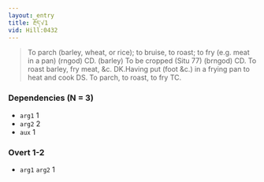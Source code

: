```yaml
---
layout: entry
title: རྔོད་√1
vid: Hill:0432
---
```

> To parch (barley, wheat, or rice); to bruise, to roast; to fry (e.g. meat in a pan) (rngod) CD. (barley) To be cropped (Situ 77) (brngod) CD. To roast barley, fry meat, &c. DK.Having put (foot &c.) in a frying pan to heat and cook DS. To parch, to roast, to fry TC.
### Dependencies (N = 3)
* `arg1` 1
* `arg2` 2
* `aux` 1


### Overt 1-2
* `arg1` `arg2` 1
